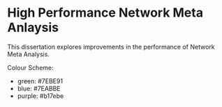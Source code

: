 # High Performance Network Meta Anlaysis

This dissertation explores improvements in the performance of Network Meta Analysis.

Colour Scheme:
- green: #7EBE91
- blue: #7EABBE
- purple: #b17ebe